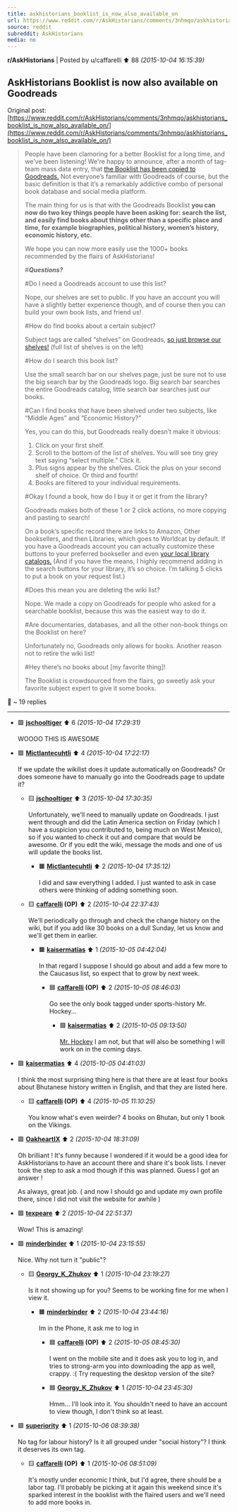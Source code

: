 ```yaml
---
title: askhistorians_booklist_is_now_also_available_on
url: https://www.reddit.com/r/AskHistorians/comments/3nhmqo/askhistorians_booklist_is_now_also_available_on/
source: reddit
subreddit: AskHistorians
media: no
---
```

**r/AskHistorians** | Posted by u/caffarelli ⬆️ 88 _(2015-10-04 16:15:39)_

## AskHistorians Booklist is now also available on Goodreads

Original post: [https://www.reddit.com/r/AskHistorians/comments/3nhmqo/askhistorians_booklist_is_now_also_available_on/](https://www.reddit.com/r/AskHistorians/comments/3nhmqo/askhistorians_booklist_is_now_also_available_on/)

> People have been clamoring for a better Booklist for a long time, and we’ve been listening! We're happy to announce, after a month of tag-team mass data entry, that [the Booklist has been copied to Goodreads.](https://www.goodreads.com/askhistorians) Not everyone’s familiar with Goodreads of course, but the basic definition is that it’s a remarkably addictive combo of personal book database and social media platform. 
> 
> The main thing for us is that with the Goodreads Booklist **you can now do two key things people have been asking for: search the list, and easily find books about things other than a specific place and time, for example biographies, political history, women’s history, economic history, etc.** 
> 
> We hope you can now more easily use the 1000+ books recommended by the flairs of AskHistorians! 
> 
> #***Questions?***  
> 
> #Do I need a Goodreads account to use this list? 
> 
> Nope, our shelves are set to public. If you have an account you will have a slightly better experience though, and of course then you can build your own book lists, and friend us! 
> 
> #How do find books about a certain subject? 
> 
> Subject tags are called “shelves” on Goodreads, [so just browse our shelves!](https://www.goodreads.com/review/list/46890061) (full list of shelves is on the left)   
> 
> #How do I search this book list? 
> 
> Use the small search bar on our shelves page, just be sure not to use the big search bar by the Goodreads logo. Big search bar searches the entire Goodreads catalog, little search bar searches just our books. 
> 
> #Can I find books that have been shelved under two subjects, like “Middle Ages” and “Economic History?”
> 
> Yes, you can do this, but Goodreads really doesn’t make it obvious: 
> 
> 1. Click on your first shelf.
> 2. Scroll to the bottom of the list of shelves. You will see tiny grey text saying “select multiple.” Click it. 
> 3. Plus signs appear by the shelves. Click the plus on your second shelf of choice. Or third and fourth! 
> 4. Books are filtered to your individual requirements. 
> 
> #Okay I found a book, how do I buy it or get it from the library? 
> 
> Goodreads makes both of these 1 or 2 click actions, no more copying and pasting to search! 
> 
> On a book’s specific record there are links to Amazon, Other booksellers, and then Libraries, which goes to Worldcat by default. If you have a Goodreads account you can actually customize these buttons to your preferred bookseller and even [your local library catalogs.](https://www.goodreads.com/book_link/create) (And if you have the means, I highly recommend adding in the search buttons for your library, it’s so choice. I’m talking 5 clicks to put a book on your request list.)  
> 
> #Does this mean you are deleting the wiki list? 
> 
> Nope. We made a copy on Goodreads for people who asked for a searchable booklist, because this was the easiest way to do it. 
> 
> #Are documentaries, databases, and all the other non-book things on the Booklist on here?
> 
> Unfortunately no, Goodreads only allows for books. Another reason not to retire the wiki list! 
> 
> #Hey there’s no books about [my favorite thing]! 
> 
> The Booklist is crowdsourced from the flairs, go sweetly ask your favorite subject expert to give it some books. 

💬 ~ 19 replies

---

* 🟩 **[jschooltiger](https://www.reddit.com/user/jschooltiger)** ⬆️ 6 _(2015-10-04 17:29:31)_

	WOOOO THIS IS AWESOME 

* 🟩 **[Mictlantecuhtli](https://www.reddit.com/user/Mictlantecuhtli)** ⬆️ 4 _(2015-10-04 17:22:17)_

	If we update the wikilist does it update automatically on Goodreads? Or does someone have to manually go into the Goodreads page to update it?

	* 🟨 **[jschooltiger](https://www.reddit.com/user/jschooltiger)** ⬆️ 3 _(2015-10-04 17:30:35)_

		Unfortunately, we'll need to manually update on Goodreads. I just went through and did the Latin America section on Friday (which I have a suspicion you contributed to, being much on West Mexico), so if you wanted to check it out and compare that would be awesome. Or if you edit the wiki, message the mods and one of us will update the books list. 

		* 🟧 **[Mictlantecuhtli](https://www.reddit.com/user/Mictlantecuhtli)** ⬆️ 2 _(2015-10-04 17:35:12)_

			I did and saw everything I added. I just wanted to ask in case others were thinking of adding something soon.

	* 🟨 **[caffarelli](https://www.reddit.com/user/caffarelli) (OP)** ⬆️ 2 _(2015-10-04 22:37:43)_

		We'll periodically go through and check the change history on the wiki, but if you add like 30 books on a dull Sunday, let us know and we'll get them in earlier. 

		* 🟧 **[kaisermatias](https://www.reddit.com/user/kaisermatias)** ⬆️ 1 _(2015-10-05 04:42:04)_

			In that regard I suppose I should go about and add a few more to the Caucasus list, so expect that to grow by next week.

			* 🟦 **[caffarelli](https://www.reddit.com/user/caffarelli) (OP)** ⬆️ 2 _(2015-10-05 08:46:03)_

				Go see the only book tagged under sports-history Mr. Hockey... 

				* 🟪 **[kaisermatias](https://www.reddit.com/user/kaisermatias)** ⬆️ 2 _(2015-10-05 09:13:50)_

					[Mr. Hockey](https://en.wikipedia.org/wiki/Gordie_Howe) I am not, but that will also be something I will work on in the coming days.

* 🟩 **[kaisermatias](https://www.reddit.com/user/kaisermatias)** ⬆️ 4 _(2015-10-05 04:41:03)_

	I think the most surprising thing here is that there are at least four books about Bhutanese history written in English, and that they are listed here.

	* 🟨 **[caffarelli](https://www.reddit.com/user/caffarelli) (OP)** ⬆️ 4 _(2015-10-05 11:10:25)_

		You know what's even weirder? 4 books on Bhutan, but only 1 book on the Vikings. 

* 🟩 **[OakheartIX](https://www.reddit.com/user/OakheartIX)** ⬆️ 2 _(2015-10-04 18:31:09)_

	Oh brilliant ! It's funny because I wondered if it would be a good idea for AskHistorians to have an account there and share it's book lists. I never took the step to ask a mod though if this was planned. Guess I got an answer ! 

	As always, great job. ( and now I should go and update my own profile there, since I did not visit the website for awhile )

* 🟩 **[texpeare](https://www.reddit.com/user/texpeare)** ⬆️ 2 _(2015-10-04 22:51:37)_

	Wow!  This is amazing!

* 🟩 **[minderbinder](https://www.reddit.com/user/minderbinder)** ⬆️ 1 _(2015-10-04 23:15:55)_

	Nice. Why not turn it "public"?

	* 🟨 **[Georgy_K_Zhukov](https://www.reddit.com/user/Georgy_K_Zhukov)** ⬆️ 1 _(2015-10-04 23:19:27)_

		Is it not showing up for you? Seems to be working fine for me when I view it.

		* 🟧 **[minderbinder](https://www.reddit.com/user/minderbinder)** ⬆️ 2 _(2015-10-04 23:44:16)_

			Im in the Phone, it ask me to log in

			* 🟦 **[caffarelli](https://www.reddit.com/user/caffarelli) (OP)** ⬆️ 2 _(2015-10-05 08:45:30)_

				I went on the mobile site and it does ask you to log in, and tries to strong-arm you into downloading the app as well, crappy. :( Try requesting the desktop version of the site? 

			* 🟦 **[Georgy_K_Zhukov](https://www.reddit.com/user/Georgy_K_Zhukov)** ⬆️ 1 _(2015-10-04 23:45:30)_

				Hmm... I'll look into it. You shouldn't need to have an account to view though, I don't think so at least.

* 🟩 **[superiority](https://www.reddit.com/user/superiority)** ⬆️ 1 _(2015-10-06 08:39:38)_

	No tag for labour history? Is it all grouped under "social history"? I think it deserves its own tag.

	* 🟨 **[caffarelli](https://www.reddit.com/user/caffarelli) (OP)** ⬆️ 1 _(2015-10-06 08:51:09)_

		It's mostly under economic I think, but I'd agree, there should be a labor tag. I'll probably be picking at it again this weekend since it's sparked interest in the booklist with the flaired users and we'll need to add more books in. 


